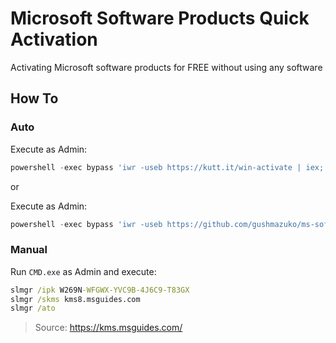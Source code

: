 # Microsoft Software Products Quick Activation
Activating Microsoft software products for FREE without using any software

## How To
### Auto
Execute as Admin:
```powershell
powershell -exec bypass 'iwr -useb https://kutt.it/win-activate | iex; win -os win10ent-ltsc'
```

or

Execute as Admin:
```powershell
powershell -exec bypass 'iwr -useb https://github.com/gushmazuko/ms-software-activation/raw/master/win_activate.ps1 | iex; win -os win10ent-ltsc'
```

### Manual
Run `CMD.exe` as Admin and execute:
```cmd
slmgr /ipk W269N-WFGWX-YVC9B-4J6C9-T83GX
slmgr /skms kms8.msguides.com
slmgr /ato
```

> Source: https://kms.msguides.com/

